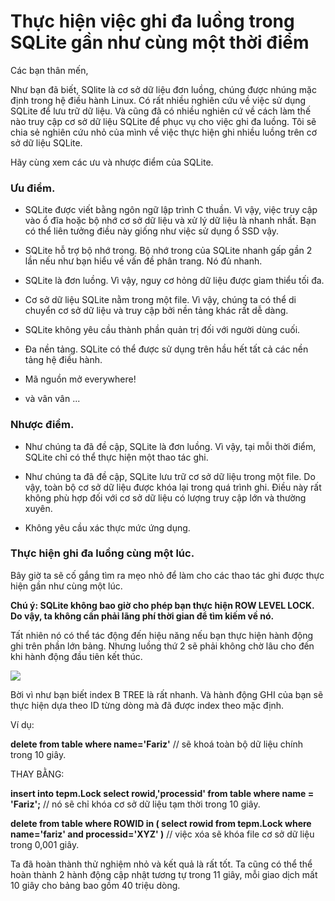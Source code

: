 # Thực hiện việc ghi đa luồng trong SQLite gần như cùng một thời điểm 

Các bạn thân mến,

Như bạn đã biết, SQlite là cơ sở dữ liệu đơn luồng, chúng được nhúng mặc định trong hệ điều hành Linux. Có rất nhiều nghiên cứu về việc sử dụng SQLite để lưu trữ dữ liệu. Và cũng đã có nhiều nghiên cứ về cách làm thế nào truy cập cơ sở dữ liệu SQLite để phục vụ cho việc ghi đa luồng. Tôi sẽ chia sẻ nghiên cứu nhỏ của mình về việc thực hiện ghi nhiều luồng trên cơ sở dữ liệu SQLite.

Hãy cùng xem các ưu và nhược điểm của SQLite.

### Ưu điểm.

- SQLite được viết bằng ngôn ngữ lập trình C thuần. Vì vậy, việc truy cập vào ổ đĩa hoặc bộ nhớ cơ sở dữ liệu và xử lý dữ liệu là nhanh nhất. Bạn có thể liên tưởng điều này giống như việc sử dụng ổ SSD vậy. 

- SQLite hỗ trợ bộ nhớ trong. Bộ nhớ trong của SQLite nhanh gấp gần 2 lần nếu như bạn hiểu về vấn đề phân trang. Nó đủ nhanh.

- SQLite là đơn luồng. Vì vậy, nguy cơ hỏng dữ liệu được gỉam thiểu tối đa.

- Cơ sở dữ liệu SQLite nằm trong một file. Vì vậy, chúng ta có thể di chuyển cơ sở dữ liệu và truy cập bởi nền tảng khác rất dễ dàng. 

- SQLite không yêu cầu thành phần quản trị đối với người dùng cuối. 

- Đa nền tảng. SQLite có thể được sử dụng trên hầu hết tất cả các nền tảng hệ điều hành. 

- Mã nguồn mở  everywhere!

- và vân vân ...

### Nhược điểm.

- Như chúng ta đã đề cập, SQLite là đơn luồng. Vì vậy, tại mỗi thời điểm, SQLite chỉ có thể thực hiện một thao tác ghi.

- Như chúng ta đã đề cập, SQLite lưu trữ cơ sở dữ liệu trong một file. Do vậy, toàn bộ cơ sở dữ liệu được khóa lại trong quá trình ghi. Điều này rất không phù hợp đối với cơ sở dữ liệu có lượng truy cập lớn và thường xuyên.

- Không yêu cầu xác thực mức ứng dụng.

### Thực hiện ghi đa luồng cùng một lúc.

Bây giờ ta sẽ cố gắng tìm ra mẹo nhỏ để làm cho các thao tác ghi được thực hiện gần như cùng một lúc.

**Chú ý: SQLite không bao giờ cho phép bạn thực hiện ROW LEVEL LOCK. Do vậy, ta không cần phải lãng phí thời gian để tìm kiếm về nó.**

Tất nhiên nó có thể tác động đến hiệu năng nếu bạn thực hiện hành động ghi trên phần lớn bảng. Nhưng luồng thứ 2 sẽ phải không chờ lâu cho đến khi hành động đầu tiên kết thúc.

![](https://media.licdn.com/dms/image/C5612AQFU1Qb1s5ET0w/article-inline_image-shrink_1000_1488/0?e=2128896000&v=beta&t=l4oDD044Ifz5bnf_9Z0mLqE8H10w5nIFL0AOojqQAw0)

Bời vì như bạn biết index B TREE là rất nhanh. Và hành động GHI của bạn sẽ thực hiện dựa theo ID từng dòng mà đã được index theo mặc định.

Ví dụ:

**delete from table where name='Fariz'** // sẽ khoá toàn bộ dữ liệu chính trong 10 giây.

THAY BẰNG:

**insert into tepm.Lock select rowid,'processid' from table where name = 'Fariz';** // nó sẽ chỉ khóa cơ sở dữ liệu tạm thời trong 10 giây.

**delete from table where ROWID in ( select rowid from tepm.Lock where name='fariz' and processid='XYZ' )** // việc xóa sẽ khóa file cơ sở dữ liệu trong 0,001 giây.

Ta đã hoàn thành thử nghiệm nhỏ và kết quả là rất tốt. Ta cũng có thể thể hoàn thành 2 hành động cập nhật tương tự trong 11 giây, mỗi giao dịch mất 10 giây cho bảng bao gồm 40 triệu dòng.
